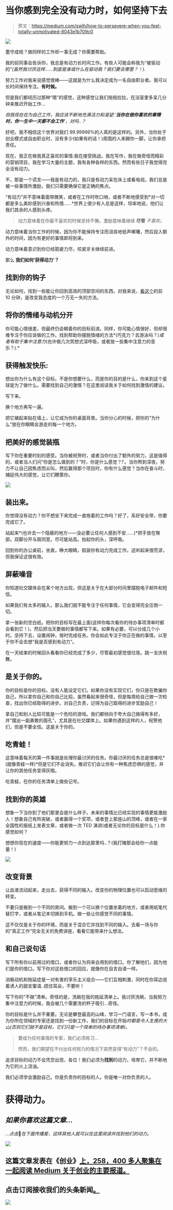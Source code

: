 # 当你感到完全没有动力时，如何坚持下去

> 原文：<https://medium.com/swlh/how-to-persevere-when-you-feel-totally-unmotivated-8043e1b709c0>

![](img/326cd72fbc1d25b43f5d3f392952f1fd.png)

墨守成规？做同样的工作却一事无成？你需要帮助。

我的前同事会告诉你，我总是有动力长时间工作。有些人可能会称我为“被驱动的”*(虽然我讨厌这样……到底是谁或什么在驱动我？我们要去哪里？！).*

努力工作对我来说感觉很棒——这就是为什么我决定成为一名自由职业者。我可以长时间保持专注。**有时候。**

但是我们都经历过那种“嗯”的感觉，这种感觉让我们拖拖拉拉，在浴室里多呆几分钟来推迟开始工作…

*但我现在在为自己工作，我应该不断地充满活力和渴望:’****当你在做你喜欢的事情时，你一生中一天都不会工作****’，对吗..？*

好吧，我不相信这个世界对我们 99.99999%的人真的是这样的。另外，当你处于创业模式或自由职业时，没有多少(如果有的话！)周围的人来踢你一脚，让你承担责任。

现在，我正在做我真正喜欢的事情:我在接受挑战，我在写作，我在做奇怪而精彩的营销项目，我在学习大量的主题，我有各种各样的东西。然而有些日子我觉得完全没有动力。

不，那是一个谎言——我是有动力的，我只是有动力呆在床上或看电视。我们总是被一些事情所激励，我们只需要确保它是正确的焦点。

“有动力”并不意味着面带微笑，或者在工作时吹口哨，或者不断地感受到*对一切都是多么美妙感到兴奋和热情……*世界上很少有人总是这样，坦率地说，他们让我们其余的人感到头疼。

> 动力意味着在你最不喜欢的时候坚持不懈。激励意味着继续 **尽管** *不喜欢。*

动力意味着当你工作的时候，因为你不能保持专注而沮丧地低声嘟囔，然后投入额外的时间，因为有更好的事情即将到来。

动力意味着意识到你已经筋疲力尽，咬紧牙关继续前进。

那么 **我们如何‘获得动力’？**

## **找到你的钩子**

无论如何，找到一些能让你回到高效的顶部空间的东西。对我来说，[看这个](http://bit.ly/MostInspirationalSpeeches-EVER)的前 10 分钟，是改变我态度的一个万无一失的方法。

## 将你的情绪与动机分开

你可能心情很差，但最终仍会朝着你的目标前进。同样，你可能心情很好，但却很难专注于你应该做的工作。找到帮助你摆脱情绪的方法*(巧克力？去游泳吗？)*或者有助于集中注意力*(也许做几次冥想式深呼吸，或者放一些集中注意力的音乐？).*

## **获得触发快乐:**

想出你为什么有这个目标。不是你想要什么，而是你的目的是什么，你来到这个星球是为了做什么。需要找到自己的激情？在这里阅读我关于如何找到激情的建议。

写下来。

换个地方再写一遍。

把它裱起来贴在墙上，让它成为你的桌面背景。当你分心的时候，把你的“为什么”放在你眼睛会游走的每一个地方。

## **把美好的感觉装瓶**

写下你在重要时刻的感受。当你被祝贺时，或者当你付出了额外的努力，这是值得的，或者当人们问“你是怎么做到的？”时，你是什么感觉？!'。当你熬到深夜，努力不让自己因焦虑而尖叫，然后赢得那个项目时，你有什么感觉？当你在奋斗时，捕捉伟大的感觉，让它们鞭策你。

![](img/28e723cffef483497f259e2654a910cf.png)

## **装出来。**

你觉得没有动力？你不想坐下来完成一直拖着的工作吗？好了，系好安全带，你要完成它了。

站起来*(也许去一个隐蔽的地方——没必要让任何人感到不安……)*把手放在臀部。双脚分开与肩同宽，尽可能站高。抬起你的头，深呼吸。

回到你的办公桌前，坐直，睁大眼睛，假装你有动力完成工作。这听起来很荒谬，但我保证这很有效。

## **屏蔽噪音**

你知道社交媒体会在某个地方出现，但这是关于在大部分时间里摆脱电子邮件和短信。

如果我们有太多的输入，那么我们就不能专注于任何事情，它会变得完全压倒一切。

拿一张新的空白纸。把你的目标写在最上面(这样你每次看你的待办事项清单时都会看到它！)，然后把当天要做的事情都写下来。如果有必要，可以分成几个小时。坚持下去，设置闹钟，按时完成任务。你会如此专注于你正在做的事情，以至于你不会去想“我是否感到有动力”。

在一天结束的时候回头看看你已经完成了多少，尽管最初感觉很垃圾。跳一支庆祝舞。

## 是关于你的。

你的目标是你的目标。没有人能设定它们，如果你没有实现它们，你只是在欺骗你自己，所以拿你自己和你自己比较。虽然看起来很奇怪，但是每周给自己做一次检查，找出你已经取得的进步。对自己负责，记得为自己取得的进步奖励自己！

拿自己和别人比较可能是一个危险的游戏。我们都倾向于夸大自己做得有多好，并“摆出一副勇敢的面孔”，尤其是在社交媒体上。如果你遇到这样的人，祝贺他们，但是不要全信。这是关于你的。

## **吃青蛙！**

这意味着每天的第一件事就是处理你最讨厌的任务。你最讨厌的任务总是很难吃*(就像青蛙一样)*但是它们不会消失。推迟它们会让你有一种焦虑恐惧的感觉，并让你的其他任务变得灰暗。

吃青蛙，在你的任务清单上做些记号。

## 找到你的英雄

想象一下当你到了他们那里会是什么样子。未来的事情比已经实现的事情更能激励人！想象自己有所突破，或者赢得一个奖项，或者登上那座山的顶峰，或者在一家全国性的报纸上发表文章，或者做一次 TED 演讲(或者无论你的目标是什么！).你感觉如何？

想想你现在的速度——你能更努力一点到达那里吗..？(我打赌那会给你一点能量！)

![](img/5e18bc5fb5d51027909073a851d8380e.png)

## **改变背景**

让血液流动起来，走出去，获得不同的输入。改变你的物理位置也可以启动思维的转变。

不要只是搬到一个不同的房间。搬到一个可以换个位置坐着的地方，或者用纸笔代替打字，或者从笔记本切换到手机。做一些让你感觉不同的事情。

这不仅仅是关于你的环境，而是关于混合它并找到不同的输入。去看一场与你的“真正工作”完全无关的免费讲座，看看它能带来什么想法。

## **和自己说句话**

写下所有你以前用过的借口，或者你认为将来会用到的借口。你了解他们，因为他们是你的借口。写下你对这些借口的回应，就像你在自言自语一样。

消极动机和拖延症是一对有害的享乐主义组合——它们互相刺激，同时在你耳边说着诱人的甜言蜜语..捂住耳朵，不要听！

写下你的“不做”清单。奇怪的是，洗碗在我的拖延清单上。我讨厌洗碗，当我努力集中注意力的时候，我会被几个需要洗的杯子吸引…奇怪。

你的目标是什么并不重要。无论是攀登最高的山峰，学习一门语言，写一本书，成为你所在领域的专家还是找到一份新工作，我们的目标在开始*时都是令人生畏的大山(否则它们就不是目标，它们只是一个简单的待办事项清单)。*

> 要成为任何事情的专家，我们必须练习…
> 
> 然而，我们期望在不付出任何努力的情况下突然变得“有动力”？不会的。

追求目标的动力不会凭空出现，各位！我们必须为**找到**的动力，培育它，并不断地为它的火上浇油。

我们必须学会激励自己。你是负责你的目标的人。你是唯一对你负责的人。

# 获得动力。

## *如果你喜欢这篇文章…*

*…点击*👏*在下面传播爱，这样其他人就可以在这里阅读并找到他们的动力。*

![](img/731acf26f5d44fdc58d99a6388fe935d.png)

## 这篇文章发表在《创业》[上，258，400 多人聚集在一起阅读 Medium 关于创业的主要报道。](https://medium.com/swlh)

## 点击订阅接收我们的头条新闻[。](http://growthsupply.com/the-startup-newsletter/)

![](img/731acf26f5d44fdc58d99a6388fe935d.png)